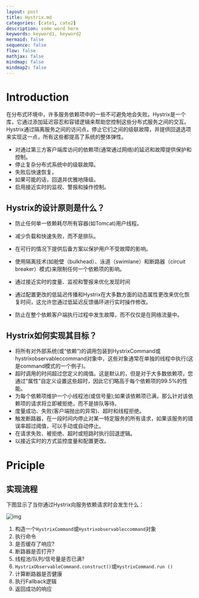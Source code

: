 ```yaml
---
layout: post
title: Hystrix.md
categories: [cate1, cate2]
description: some word here
keywords: keyword1, keyword2
mermaid: false
sequence: false
flow: false
mathjax: false
mindmap: false
mindmap2: false
---
```

# Introduction

在分布式环境中，许多服务依赖项中的一些不可避免地会失败。Hystrix是一个库，它通过添加延迟容忍和容错逻辑来帮助您控制这些分布式服务之间的交互。Hystrix通过隔离服务之间的访问点，停止它们之间的级联故障，并提供回退选项来实现这一点，所有这些都提高了系统的整体弹性。



- 对通过第三方客户端库访问的依赖项(通常通过网络)的延迟和故障提供保护和控制。
- 停止复杂分布式系统中的级联故障。
- 失败后快速恢复。
- 如果可能的话，回退并优雅地降级。
- 启用接近实时的监视、警报和操作控制。



## **Hystrix的设计原则是什么？**

- 防止任何单一依赖耗尽所有容器(如Tomcat)用户线程。

- 减少负载和快速失败，而不是排队。

- 在可行的情况下提供后备方案以保护用户不受故障的影响。

- 使用隔离技术(如舱壁（bulkhead）、泳道（swimlane）和断路器（circuit breaker）模式)来限制任何一个依赖项的影响。

- 通过接近实时的度量、监视和警报来优化发现时间

- 通过配置更改的低延迟传播和Hystrix在大多数方面的动态属性更改来优化恢复时间，这允许您通过低延迟反馈循环进行实时操作修改。

- 防止在整个依赖客户端执行过程中发生故障，而不仅仅是在网络流量中。

	

## **Hystrix如何实现其目标？**

- 将所有对外部系统(或“依赖”)的调用包装到HystrixCommand或hystrixobservableccommand对象中，这些对象通常在单独的线程中执行(这是command模式的一个例子)。
- 超时调用的时间超过您定义的阈值。这是默认的，但是对于大多数依赖项，您通过“属性”自定义设置这些超时，因此它们略高于每个依赖项的99.5%的性能。
- 为每个依赖项维护一个小线程池(或信号量);如果该依赖项已满，那么针对该依赖项的请求将立即被拒绝，而不是排队等待。
- 度量成功、失败(客户端抛出的异常)、超时和线程拒绝。
- 触发断路器，在一段时间内停止对某一特定服务的所有请求，如果该服务的错误率超过阈值，可以手动或自动停止。
- 在请求失败、被拒绝、超时或短路时执行回退逻辑。
- 以接近实时的方式监控度量和配置更改。



# Priciple

## 实现流程

下图显示了当你通过Hystrix向服务依赖请求时会发生什么：

![img](https://oss.xubighead.top/oss/image/202506/1930437359909834753.jpg)

1. 构造一个`HystrixCommand`或`Hystrixobservableccommand`对象
2. 执行命令
3. 是否缓存了响应?
4. 断路器是否打开?
5. 线程池/队列/信号量是否已满?
6. `HystrixObservableCommand.construct()`或`HystrixCommand.run ()`
7. 计算断路器是否健康
8. 执行Fallback逻辑
9. 返回成功的响应




